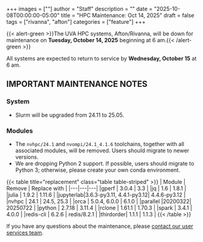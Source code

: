 +++
images = [""]
author = "Staff"
description = ""
date = "2025-10-08T00:00:00-05:00"
title = "HPC Maintenance: Oct 14, 2025"
draft = false
tags = ["rivanna", "afton"]
categories = ["feature"]
+++

{{< alert-green >}}The UVA HPC systems, Afton/Rivanna, will be down for maintenance on <strong>Tuesday, October 14, 2025</strong> beginning at 6 am.{{< /alert-green >}}

All systems are expected to return to service by **Wednesday, October 15** at 6 am.

## IMPORTANT MAINTENANCE NOTES

### System

- Slurm will be upgraded from 24.11 to 25.05.

### Modules

- The `nvhpc/24.1` and `nvompi/24.1_4.1.6` toolchains, together with all associated modules, will be removed. Users should migrate to newer versions.
- We are dropping Python 2 support. If possible, users should migrate to Python 3; otherwise, please create your own conda environment.

{{< table title="replacement" class="table table-striped" >}}
| Module | Remove | Replace with |
|---|---|---|
|gperf     | 3.0.4  | 3.3 |
|jq        | 1.6    | 1.8.1 |
|julia     | 1.9.2  | 1.11.6 |
|jupyterlab|3.6.3-py3.11, 4.4.1-py3.12| 4.4.6-py3.12 |
|nvhpc     | 24.1   | 24.5, 25.3 |
|orca      | 5.0.4, 6.0.0 | 6.1.0 |
|parallel  |20200322| 20250722 |
|python    | 2.7.18 | 3.11.4 |
|rclone    | 1.61.1 | 1.70.3 |
|spark     | 3.4.1  | 4.0.0 |
|redis-cli | 6.2.6  | redis/8.2.1 |
|thirdorder| 1.1.1  | 1.1.3 |
{{< /table >}}

If you have any questions about the maintenance, please [contact our user services team](https://www.rc.virginia.edu/support/). 
